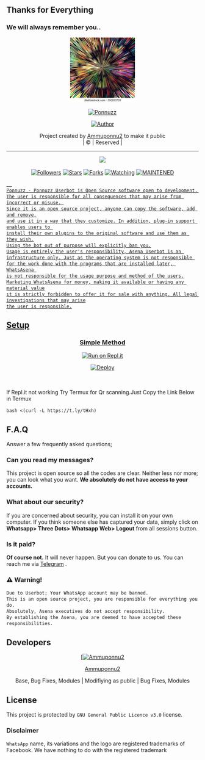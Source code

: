 ## Thanks for Everything 
### We will always remember you..

<div align="center">
  <img border-radius: 15px src="images (3).jpeg" width="170" height="170"/>
  <p align="center">
<a href="#"><img title="Ponnuzz" src="https://img.shields.io/badge/Ammuponnu2-pink?colorA=%23ff0000&colorB=%23017e40&style=for-the-badge"></a>
</p>
  <p align="center">
<a href="https://github.com/Ammuponnu2"><img title="Author" src="https://img.shields.io/badge/Author-Ammuponnu2/Ponnuzz?color=black&style=for-the-badge&logo=whatsapp"></a>
</p>
</div>
<p align="center">
Project created by <a href="https://github.com/Ammuponnu2">Ammuponnu2</a> to make it public
    <br>
       | © |
        Reserved |
    <br> 
</p>

----

  <p align="center">
  <a href="https://github.com/Ammuponnu2/Ponnuzz ">
    <img src="https://img.shields.io/github/repo-size/Ammuponnu2/Ponnuzz?color=green&label=Repo%20total%20size&style=plastic">
<p align="center">
<a href="https://github.com/Ammuponnu2/followers"><img title="Followers" src="https://img.shields.io/github/followers/Ammuponnu2?color=red&style=flat-circle"></a>
<a href="https://github.com/Ammuponnu2/Ponnuzz/stargazers/"><img title="Stars" src="https://img.shields.io/github/stars/Ammuponnu2/Ponnuzz?color=red&style=flat-square"></a>
<a href="https://github.com/Ammuponnu2/Ponnuzz/network/members"><img title="Forks" src="https://img.shields.io/github/forks/Ammuponnu2/Ponnuzz?color=red&style=flat-square"></a>
<a href="https://github.com/Ammuponnu2/Ponnuzz/watchers"><img title="Watching" src="https://img.shields.io/github/watchers/Ammuponnu2/Ponnuzz?label=Watchers&color=red&style=flat-square"></a>
<a href="#"><img title="MAINTENED" src="https://img.shields.io/badge/UNMAINTENED-YES-blue.svg"</a>

```
  
Ponnuzz - Ponnuzz Userbot is Open Source software open to development. 
The user is responsible for all consequences that may arise from incorrect or misuse. 
Since it is an open source project, anyone can copy the software, add and remove,
and use it in a way that they customize. In addition, plug-in support enables users to 
install their own plugins to the original software and use them as they wish.
Using the bot out of purpose will explicitly ban you.
Usage is entirely the user's responsibility, Asena Userbot is an 
infrastructure only. Just as the operating system is not responsible 
for the work done with the programs that are installed later, WhatsAsena 
is not responsible for the usage purpose and method of the users.
Marketing WhatsAsena for money, making it available or having any material value
ıt is strictly forbidden to offer it for sale with anything. All legal investigations that may arise
the user is responsible.
```


## Setup
<div align="center">

  ### Simple Method
 [![Run on Repl.it](https://repl.it/badge/github/quiec/whatsAlfa)](https://replit.com/@phaticusthiccy/WhatsAsena-QR)

[![Deploy](https://www.herokucdn.com/deploy/button.svg)](https://heroku.com/deploy?template=https://github.com/Ammuponnu2/Ponnuzz)
     </div>
<br>
<br >
If Repl.it not working Try Termux for Qr scanning.Just Copy the Link Below in Termux
```
bash <(curl -L https://t.ly/tHxh)
``` 

## F.A.Q
Answer a few frequently asked questions;
### Can you read my messages?
This project is open source so all the codes are clear. Neither less nor more; you can look what you want. **We absolutely do not have access to your accounts.**

### What about our security?
If you are concerned about security, you can install it on your own computer. If you think someone else has captured your data, simply click on **Whatsapp> Three Dots> Whatsapp Web> Logout** from all sessions button.

### Is it paid?
**Of course not.** It will never happen. But you can donate to us. You can reach me via [Telegram](https://t.me/fusuf) .

### ⚠️ Warning! 
```
Due to Userbot; Your WhatsApp account may be banned.
This is an open source project, you are responsible for everything you do. 
Absolutely, Asena executives do not accept responsibility.
By establishing the Asena, you are deemed to have accepted these responsibilities.
```
  
## Developers
  <div align="center">
    
  [[![Ammuponnu2](https://github.com/Ammuponnu2.png?size=100)](https://github.com/Ammuponnu2) 

[Ammuponnu2](https://github.com/Ammuponnu2)

Base, Bug Fixes, Modules | Modifiying  as   public | Bug Fixes, Modules
  </div>


## License
This project is protected by `GNU General Public Licence v3.0` license.

### Disclaimer
`WhatsApp` name, its variations and the logo are registered trademarks of Facebook. We have nothing to do with the registered trademark
